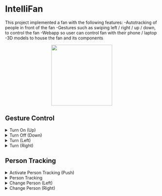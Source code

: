 # IntelliFan
This project implemented a fan with the following features:
-Autotracking of people in front of the fan
-Gestures such as swiping left / right / up / down, to control the fan
-Webapp so user can control fan with their phone / laptop
-3D models to house the fan and its components

<p align="center">
<img src='https://github.com/user-attachments/assets/d4c054e9-74d1-4dd2-a89b-95fae2e95bcb' width=200></img>
</p>

## Gesture Control

<details>
<summary>Turn On (Up)</summary>
<video src='https://github.com/user-attachments/assets/34af48d3-125a-4831-8df4-11eee752b68b'></video>
</details>

<details>
<summary>Turn Off (Down)</summary>
<video src='https://github.com/user-attachments/assets/2ebcd7f2-937f-46ff-b61b-a43e5f5f2be0'></video>
</details>

<details>
<summary>Turn (Left)</summary>
<video src='https://github.com/user-attachments/assets/a7d5c35e-6d0c-4e75-ad39-ca346158de2c'></video>
</details>

<details>
<summary>Turn (Right)</summary>
<video src='https://github.com/user-attachments/assets/9fe7959b-e4da-4ded-935b-c23732035c80'></video>
</details>

## Person Tracking

<details>
<summary>Activate Person Tracking (Push)</summary>
<video src='https://github.com/user-attachments/assets/fc57ce63-2856-483f-b487-e727094a77c3'></video>
</details>

<details>
<summary>Person Tracking</summary>
<video src='https://github.com/user-attachments/assets/445edbf3-a660-4a0f-84dc-7d0adf8acead'></video>
</details>

<details>
<summary>Change Person (Left)</summary>
<video src='https://github.com/user-attachments/assets/3c885a8b-cd1f-41d3-8687-49c4ffd364c1'></video>
</details>

<details>
<summary>Change Person (Right)</summary>
<video src='https://github.com/user-attachments/assets/9f6676e9-851d-4928-b4ec-0806f0841664'></video>
</details>





